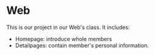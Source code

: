 # Web
This is our project in our Web's class. It includes:
- Homepage: introduce whole members
- Detailpages: contain member's personal information.
